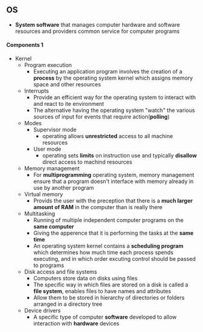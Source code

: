 ## OS

* **System software** that manages computer hardware and software resources and providers common service for computer programs

#### Components 1
* Kernel
    * Program execution
        * Executing an application program involves the creation of a **process** by the operating system kernel which assigns memory space and other resources
    * Interrupts
        * Provide an efficient way for the operating system to interact with and react to ite environment
        * The alternative having the operating system "watch" the various sources of input for events that require action(**polling**)
    * Modes
        * Supervisor mode
            * operating allows **unrestricted** access to all machine resources
        * User mode
            * operating sets **limits** on instruction use and typically **disallow** direct access to machind resources
    * Memory management
        * For **multiprogramming** operating system, memory management ensure that a program doesn't interface with memory already in use by another program
    * Virtual memory
        * Provids the user with the preception that there is a **much larger amount of RAM** in the computer than is really there
    * Multitasking
        * Running of multiple independent computer programs on the **same computer**
        * Giving the apperence that it is performing the tasks at the **same time**
        * An operating system kernel contains a **scheduling program** which determines how much time each process spends executing, and in which order excuting control should be passed to programs
    * Disk access and file systems
        * Computers store data on disks using files
        * The specific way in which files are stored on a disk is called a **file system**, enables files to have names and attributes
        * Allow them to be stored in hierarchy of directories or folders arranged in a directory tree
    * Device drivers
        * A specific type of computer **software** developed to allow interaction with **hardware** devices
